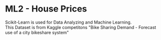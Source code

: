 # ML2 - House Prices
Scikit-Learn is used for Data Analyzing and Machine Learning. <br/>
This Dataset is from Kaggle competitons "Bike Sharing Demand - Forecast use of a city bikeshare system"
